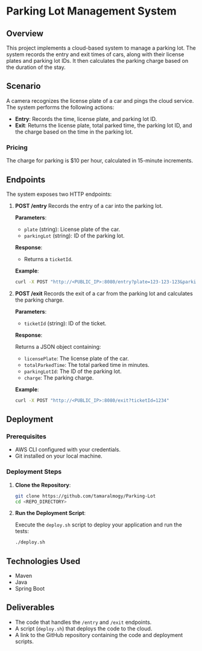 # Parking Lot Management System

## Overview

This project implements a cloud-based system to manage a parking lot. The system records the entry and exit times of cars, along with their license plates and parking lot IDs. It then calculates the parking charge based on the duration of the stay.

## Scenario

A camera recognizes the license plate of a car and pings the cloud service. The system performs the following actions:

- **Entry**: Records the time, license plate, and parking lot ID.
- **Exit**: Returns the license plate, total parked time, the parking lot ID, and the charge based on the time in the parking lot.

### Pricing

The charge for parking is $10 per hour, calculated in 15-minute increments.

## Endpoints

The system exposes two HTTP endpoints:

1. **POST /entry**
   Records the entry of a car into the parking lot.

   **Parameters**:
   - `plate` (string): License plate of the car.
   - `parkingLot` (string): ID of the parking lot.

   **Response**:
   - Returns a `ticketId`.

   **Example**:
   ```sh
   curl -X POST "http://<PUBLIC_IP>:8080/entry?plate=123-123-123&parkingLot=382"

2. **POST /exit**
   Records the exit of a car from the parking lot and calculates the parking charge.
   
   **Parameters**:
   
   - `ticketId` (string): ID of the ticket.
   
   **Response**:
   
   Returns a JSON object containing:
   - `licensePlate`: The license plate of the car.
   - `totalParkedTime`: The total parked time in minutes.
   - `parkingLotId`: The ID of the parking lot.
   - `charge`: The parking charge.
   
   **Example**:

   ```sh
   curl -X POST "http://<PUBLIC_IP>:8080/exit?ticketId=1234"

## Deployment

### Prerequisites

- AWS CLI configured with your credentials.
- Git installed on your local machine.

### Deployment Steps

1. **Clone the Repository**:

    ```sh
    git clone https://github.com/tamaralmogy/Parking-Lot
    cd <REPO_DIRECTORY>
    ```

2. **Run the Deployment Script**:

    Execute the `deploy.sh` script to deploy your application and run the tests:

    ```sh
    ./deploy.sh
    ```
## Technologies Used

- Maven
- Java
- Spring Boot
  
## Deliverables

- The code that handles the `/entry` and `/exit` endpoints.
- A script (`deploy.sh`) that deploys the code to the cloud.
- A link to the GitHub repository containing the code and deployment scripts.

   
